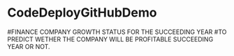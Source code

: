 # CodeDeployGitHubDemo

#FINANCE COMPANY GROWTH STATUS FOR THE SUCCEEDING YEAR
   #TO PREDICT WETHER THE COMPANY WILL BE PROFITABLE SUCCEEDING YEAR OR NOT.
